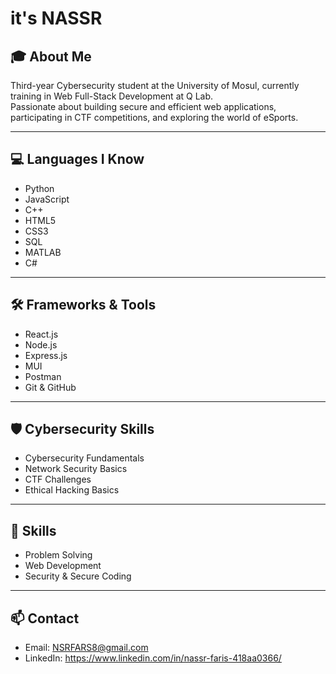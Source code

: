 # it's NASSR

## 🎓 About Me
Third-year Cybersecurity student at the University of Mosul, currently training in Web Full-Stack Development at Q Lab.  
Passionate about building secure and efficient web applications, participating in CTF competitions, and exploring the world of eSports.

---

## 💻 Languages I Know
- Python  
- JavaScript  
- C++  
- HTML5  
- CSS3  
- SQL
- MATLAB
- C#

---

## 🛠 Frameworks & Tools
- React.js  
- Node.js  
- Express.js  
- MUI  
- Postman  
- Git & GitHub  

---

## 🛡 Cybersecurity Skills
- Cybersecurity Fundamentals  
- Network Security Basics  
- CTF Challenges  
- Ethical Hacking Basics  

---

## 🧠 Skills
- Problem Solving  
- Web Development  
- Security & Secure Coding  

---

## 📫 Contact
- Email: NSRFARS8@gmail.com  
- LinkedIn: https://www.linkedin.com/in/nassr-faris-418aa0366/
